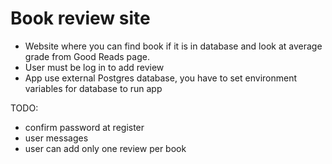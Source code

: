# Book review site

* Website where you can find book if it is in database and look at average grade from Good Reads page.
* User must be log in to add review
* App use external Postgres database, you have to set environment variables for database to run app

TODO:
* confirm password at register
* user messages
* user can add only one review per book
